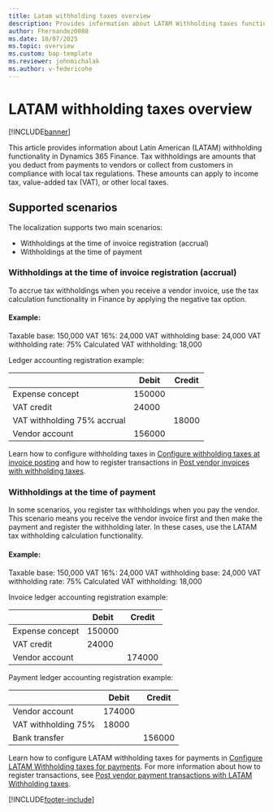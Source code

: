 ```yaml
---
title: Latam withholding taxes overview
description: Provides information about LATAM Withholding taxes functionality.
author: Fhernandez0088
ms.date: 10/07/2025
ms.topic: overview
ms.custom: bap-template
ms.reviewer: johnmichalak
ms.author: v-federicohe
---
```


# LATAM withholding taxes overview 

[!INCLUDE[banner](../includes/banner.md)]

This article provides information about Latin American (LATAM) withholding functionality in Dynamics 365 Finance. Tax withholdings are amounts that you deduct from payments to vendors or collect from customers in compliance with local tax regulations. These amounts can apply to income tax, value-added tax (VAT), or other local taxes.

## Supported scenarios

The localization supports two main scenarios:
- Withholdings at the time of invoice registration (accrual)
- Withholdings at the time of payment

### Withholdings at the time of invoice registration (accrual)

To accrue tax withholdings when you receive a vendor invoice, use the tax calculation functionality in Finance by applying the negative tax option.

#### Example:

Taxable base: 150,000
VAT 16%: 24,000
VAT withholding base: 24,000
VAT withholding rate: 75%
Calculated VAT withholding: 18,000

Ledger accounting registration example:

|   | Debit | Credit |
| ------------- |--------|--------|
| Expense concept | 150000| |
| VAT credit      | 24000| |
| VAT withholding 75% accrual |     |18000 |
| Vendor account | 156000 |

Learn how to configure withholding taxes in [Configure withholding taxes at invoice posting](ltm-configure-withholdings-inovice.md) and how to register transactions in [Post vendor invoices with withholding taxes](ltm-post-withholdings-invoice.md).

### Withholdings at the time of payment

In some scenarios, you register tax withholdings when you pay the vendor. This scenario means you receive the vendor invoice first and then make the payment and register the withholding later. In these cases, use the LATAM tax withholding calculation functionality.

#### Example:

Taxable base: 150,000
VAT 16%: 24,000
VAT withholding base: 24,000
VAT withholding rate: 75%
Calculated VAT withholding: 18,000

Invoice ledger accounting registration example:

|   | Debit | Credit |
| ------------- |--------|--------|
| Expense concept | 150000| |
| VAT credit      | 24000| |
| Vendor account ||174000|

Payment ledger accounting registration example:

|   | Debit | Credit |
| ------------- |--------|--------|
| Vendor account | 174000| |
| VAT withholding 75% | 18000| |
| Bank transfer ||156000|

Learn how to configure LATAM withholding taxes for payments in [Configure LATAM Withholding taxes for payments](ltm-configure-LATAM-withholdings.md). For more information about how to register transactions, see [Post vendor payment transactions with LATAM Withholding taxes](ltm-post-payment-LATAM-withholdings.md).

[!INCLUDE[footer-include](../../../includes/footer-banner.md)]

